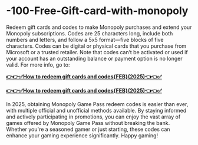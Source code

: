 # -100-Free-Gift-card-with-monopoly
Redeem gift cards and codes to make Monopoly purchases and extend your Monopoly subscriptions.
Codes are 25 characters long, include both numbers and letters, and follow a 5x5 format—five blocks of five characters. Codes can be digital or physical cards that you purchase from Microsoft or a trusted retailer.
Note that codes can’t be activated or used if your account has an outstanding balance or payment option is no longer valid. For more info, go to:

**[👉👉✅How to redeem gift cards and codes{FEB}(2025)👈👈✅](https://giftcardzones.com/monopoly-1/)**

**[👉👉✅How to redeem gift cards and codes{FEB}(2025)👈👈✅](https://giftcardzones.com/monopoly-1/)**

In 2025, obtaining Monopoly Game Pass redeem codes is easier than ever, with multiple official and unofficial methods available. By staying informed and actively participating in promotions, you can enjoy the vast array of games offered by Monopoly Game Pass without breaking the bank. Whether you're a seasoned gamer or just starting, these codes can enhance your gaming experience significantly. Happy gaming!
